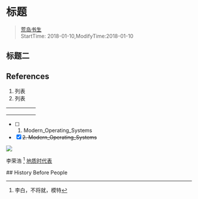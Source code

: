 # 标题
> [荒岛书生](http://www.lidaxiang.cn/)  
> StartTime: 2018-01-10,ModifyTime:2018-01-10

## 标题二

## References
1. 列表
2. 列表

|   |   |   |   |   |
|---|---|---|---|---|
|   |   |   |   |   |
|   |   |   |   |   |
|   |   |   |   |   |

<font color=#DAA520></font>

+ [ ] 1. Modern_Operating_Systems
+ [x] ~~2. Modern_Operating_Systems~~

![](http://www.lidaxiang.cn/images/scenery/onroadto-taipei101/2.jpg)


李荣浩 [^李荣浩]
[地质时代表](#History-Before-People)


[^李荣浩]:李白，不将就，模特
<span id="History-Before-People">
## History Before People
</span>
